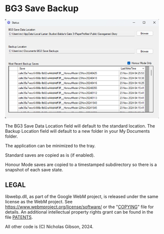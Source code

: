 # BG3 Save Backup

![Screenshot of BG3 Save Backup](Sample_Screenshot.png)

The BG3 Save Data Location field will default to the standard location. The Backup Location field will default to a new folder in your My Documents folder.

The application can be minimized to the tray.

Standard saves are copied as is (if enabled).

Honour Mode saves are copied to a timestamped subdirectory so there is a snapshot of each save state.

## LEGAL

libwebp.dll, as part of the Google WebM project, is released under the same license as the WebM project. See https://www.webmproject.org/license/software/ or the "[COPYING](COPYING)" file for details. An additional intellectual property rights grant can be found in the file [PATENTS](PATENTS).

All other code is (C) Nicholas Gibson, 2024.

